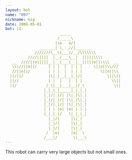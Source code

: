 ```yaml
---
layout: bot
name: "097"
nickname: Gig
date: 2006-05-01
bot: |1-
                        _____                      
                       /_____\                     
                      |\o   o/|                    
               _______| \_-_//|_______             
             ///////\__\|___|/__/\\\\\\\           
          ////|||||  |__/___\__|  |||||\\\\        
   __  ////||o|||||__|__|___|__|__|||||o||\\\\  __ 
   \\\//||o||/     | | |  |  | | |     \||o||\\/// 
   //||o||/        | | |  |  | | |        \||o||\\ 
  ||/||/           |\|_|__|__|_|/|           \||\||
  ||//             | |  |   |  | |             \\||
  ||/             /_\|__|___|__|/_\             \||
                 |_|_|_|_____|_|_|_|               
                 |_|/|_|/| |\|_|\|_|               
                 |_|/|_|/| |\|_|\|_|               
                 |_|/|_|/| |\|_|\|_|               
                 | | | |o| |o| | | |               
                 |_|_|_|/   \|_|_|_|               
                   |_|/|     |\|_|                 
                   |_|/|     |\|_|                 
                   |_|/|     |\|_|                 
                  /  |o|     |o|  \                
                 /___|/       \|___\               
---
```

This robot can carry very large objects but not small ones.